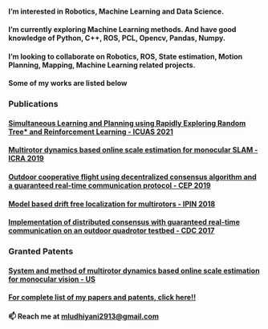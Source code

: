 ####  I’m interested in Robotics, Machine Learning and Data Science.
####  I’m currently exploring Machine Learning methods. And have good knowledge of Python, C++, ROS, PCL, Opencv, Pandas, Numpy.
####  I’m looking to collaborate on Robotics, ROS, State estimation, Motion Planning, Mapping, Machine Learning related projects.
#### Some of my works are listed below
### Publications
#### [Simultaneous Learning and Planning using Rapidly Exploring Random Tree* and Reinforcement Learning - ICUAS 2021](https://ieeexplore.ieee.org/abstract/document/9476861)
#### [Multirotor dynamics based online scale estimation for monocular SLAM - ICRA 2019](https://ieeexplore.ieee.org/abstract/document/8794372)
#### [Outdoor cooperative flight using decentralized consensus algorithm and a guaranteed real-time communication protocol - CEP 2019 ](https://www.sciencedirect.com/science/article/abs/pii/S0967066118303757)
#### [Model based drift free localization for multirotors - IPIN 2018](https://ieeexplore.ieee.org/abstract/document/8533699)
#### [Implementation of distributed consensus with guaranteed real-time communication on an outdoor quadrotor testbed - CDC 2017](https://scholar.google.co.in/citations?view_op=view_citation&hl=en&user=OLtpB0sAAAAJ&citation_for_view=OLtpB0sAAAAJ:u5HHmVD_uO8C)

### Granted Patents
#### [System and method of multirotor dynamics based online scale estimation for monocular vision - US](https://patents.google.com/patent/US10748299B2/en)

#### [For complete list of my papers and patents, click here!!](https://scholar.google.co.in/citations?view_op=list_works&hl=en&hl=en&user=OLtpB0sAAAAJ)

#### 📫 Reach me at mludhiyani2913@gmail.com
<!---
mohit-ludhiyani/mohit-ludhiyani is a ✨ special ✨ repository because its `README.md` (this file) appears on your GitHub profile.
You can click the Preview link to take a look at your changes.
--->
